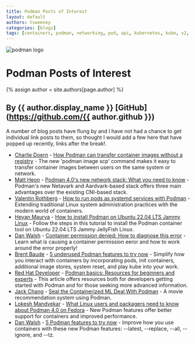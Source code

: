 ```yaml
---
title: Podman Posts of Interest 
layout: default
authors: tsweeney  
categories: [blogs]
tags: [containers, podman, networking, pod, api, kubernetes, kube, v2, hpc, windows, mac]
---
```

![podman logo](https://podman.io/images/podman.svg)

# Podman Posts of Interest 
{% assign author = site.authors[page.author] %}
## By {{ author.display_name }} [GitHub](https://github.com/{{ author.github }})

A number of blog posts have flung by and I have not had a chance to get individual
link posts to them, so thought I would add a few here that have popped up recently,
links after the break!.

<!--readmore-->

  * [Charlie Doern](https://twitter.com/CharlieDoern) - [How Podman can transfer container images without a registry](https://www.redhat.com/sysadmin/podman-transfer-container-images-without-registry) - The new 'podman image scp' command makes it easy to transfer container images between users on the same system or network. 
  * [Matt Heon](https://github.com/mheon) - [Podman 4.0's new network stack: What you need to know](https://www.redhat.com/sysadmin/podman-new-network-stack) - Podman's new Netavark and Aardvark-based stack offers three main advantages over the existing CNI-based stack. 
  * [Valentin Rothberg](https://twitter.com/vlntnrthbrg) - [How to run pods as systemd services with Podman](https://www.redhat.com/sysadmin/podman-run-pods-systemd-services) - Extending traditional Linux system administration practices with the modern world of containers.
  * [Heyan Maurya](https://www.how2shout.com/linux/author/heyan/) - [How to install Podman on Ubuntu 22.04 LTS Jammy Linux](https://www.how2shout.com/linux/how-to-install-podman-on-ubuntu-22-04-lts-jammy-linux/) - Follow the steps in this tutorial to install the Podman container tool on Ubuntu 22.04 LTS Jammy JellyFish Linux.
  * [Dan Walsh](https://twitter.com/rhatdan) - [Container permission denied: How to diagnose this error](https://www.redhat.com/sysadmin/container-permission-denied-errors) - Learn what is causing a container permission eeror and how to work around the error properly! 
  * [Brent Baude](https://twitter.com/bbaude) - [5 underused Podman features to try now](https://www.redhat.com/sysadmin/podman-features-2?utm_source=dlvr.it&utm_medium=twitter) - Simplify how you interact with containers by incorporating pods, init containers, additional image stores, system reset, and play kube into your work. 
  * [Red Hat Developer](https://developers.redhat.com/) - [Podman basics: Resources for beginners and experts](https://developers.redhat.com/articles/2022/05/02/podman-basics-resources-beginners-and-experts#) - This article offers resources both for developers getting started with Podman and for those seeking more advanced information. 
  * [Jack Chang](https://medium.com/@yunglinchang) - [Seal the Containerized ML Deal With Podman](https://towardsai.net/p/machine-learning/seal-the-containerized-ml-deal-with-podman?utm_source=twitter&utm_medium=social&utm_campaign=rop-content-recycle) - A movie recommendation system using Podman. 
  * [Lokesh Mandvekar](https://opensource.com/users/lsm5) - [What Linux users and packagers need to know about Podman 4.0 on Fedora](https://opensource.com/article/22/4/fedora-podman-40?sc_cid=7016000000127ECAAY) - New Podman features offer better support for containers and improved performance. 
  * [Dan Walsh](https://twitter.com/rhatdan) - [5 Podman features to try now](https://www.redhat.com/sysadmin/podman-features-1) - Improve how you use containers with these new Podman features: --latest, --replace, --all, --ignore, and --tz. 
